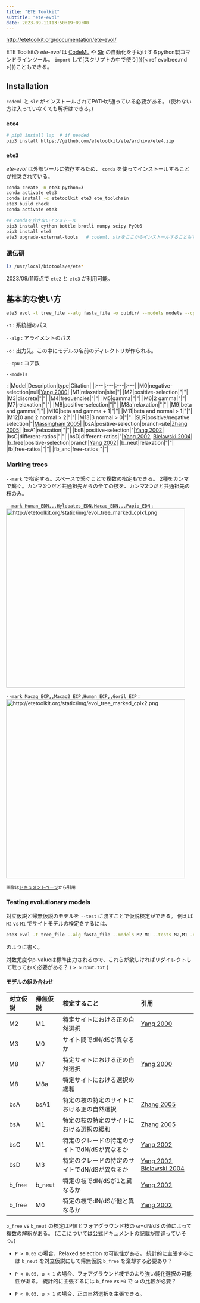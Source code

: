 ```yaml
---
title: "ETE Toolkit"
subtitle: "ete-evol"
date: 2023-09-11T13:50:19+09:00
---
```


http://etetoolkit.org/documentation/ete-evol/

ETE Toolkitの *ete-evol* は
[CodeML](http://abacus.gene.ucl.ac.uk/software/paml.html) や
[Slr](https://doi.org/10.1534/genetics.104.032144) の自動化を手助けするpython製コマンドラインツール。
`import` して[スクリプトの中で使う]({{< ref evoltree.md >}})こともできる。


## Installation

`codeml` と `slr` がインストールされてPATHが通っている必要がある。
(使わない方は入っていなくても解析はできる。)

### `ete4`

```sh
# pip3 install lap  # if needed
pip3 install https://github.com/etetoolkit/ete/archive/ete4.zip
```

### `ete3`

*ete-evol* は外部ツールに依存するため、
`conda` を使ってインストールすることが推奨されている。

```sh
conda create -n ete3 python=3
conda activate ete3
conda install -c etetoolkit ete3 ete_toolchain
ete3 build check
conda activate ete3

## condaを介さないインストール
pip3 install cython bottle brotli numpy scipy PyQt6
pip3 install ete3
ete3 upgrade-external-tools   # codeml, slrをここからインストールすることもできる
```

### 遺伝研

```sh
ls /usr/local/biotools/e/ete*
```

2023/09/11時点で `ete2` と `ete3` が利用可能。


## 基本的な使い方

```sh
ete3 evol -t tree_file --alg fasta_file -o outdir/ --models models --cpu N
```

`-t`
: 系統樹のパス

`--alg`
: アライメントのパス

`-o`
: 出力先。この中にモデルの名前のディレクトリが作られる。

`--cpu`
: コア数

`--models`

: |Model|Description|type|Citation|
|:---|:---|:---|:---|
|M0|negative-selection|null|[Yang 2000][Y00]|
|M1|relaxation|site|"|
|M2|positive-selection|"|"|
|M3|discrete|"|"|
|M4|frequencies|"|"|
|M5|gamma|"|"|
|M6|2 gamma|"|"|
|M7|relaxation|"|"|
|M8|positive-selection|"|"|
|M8a|relaxation|"|"|
|M9|beta and gamma|"|"|
|M10|beta and gamma + 1|"|"|
|M11|beta and normal > 1|"|"|
|M12|0 and 2 normal > 2|"|"|
|M13|3 normal > 0|"|"|
|SLR|positive/negative selection|"|[Massingham 2005][M05]|
|bsA|positive-selection|branch-site|[Zhang 2005][Z05]|
|bsA1|relaxation|"|"|
|bsB|positive-selection|"|[Yang 2002][Y02]|
|bsC|different-ratios|"|"|
|bsD|different-ratios|"|[Yang 2002][Y02], [Bielawski 2004][B04]|
|b_free|positive-selection|branch|[Yang 2002][Y02]|
|b_neut|relaxation|"|"|
|fb|free-ratios|"|"|
|fb_anc|free-ratios|"|"|

[Y00]: http://www.genetics.org/content/155/1/431.short
[M05]: http://www.genetics.org/content/169/3/1753.abstract
[Z05]: http://mbe.oxfordjournals.org/content/22/12/2472.short
[Y02]: https://doi.org/10.1093/oxfordjournals.molbev.a004148
[B04]: http://link.springer.com/article/10.1007/s00239-004-2597-8


### Marking trees

`--mark` で指定する。スペースで繋ぐことで複数の指定もできる。
2種をカンマで繋ぐ。カンマ3つだと共通祖先からの全ての枝を、カンマ2つだと共通祖先の枝のみ。

`--mark Human_EDN,,,Hylobates_EDN,Macaq_EDN,,,Papio_EDN`
: <img alt="http://etetoolkit.org/static/img/evol_tree_marked_cplx1.png" src="http://etetoolkit.org/static/img/evol_tree_marked_cplx1.png" width="480">

`--mark Macaq_ECP,,Macaq2_ECP,Human_ECP,,Goril_ECP`
: <img alt="http://etetoolkit.org/static/img/evol_tree_marked_cplx2.png" src="http://etetoolkit.org/static/img/evol_tree_marked_cplx2.png" width="480">

<small>画像は[ドキュメントページ](http://etetoolkit.org/documentation/ete-evol/)から引用</small>


### Testing evolutionary models

対立仮説と帰無仮説のモデルを `--test` に渡すことで仮説検定ができる。
例えば `M2` vs `M1` でサイトモデルの検定をするには、

```sh
ete3 evol -t tree_file --alg fasta_file --models M2 M1 --tests M2,M1 -o outdir/
```

のように書く。

対数尤度やp-valueは標準出力されるので、これらが欲しければリダイレクトして取っておく必要がある？
( `> output.txt` )

#### モデルの組み合わせ

|対立仮説|帰無仮説|検定すること|引用|
|:---|:---|:---|:---|
|M2|M1|特定サイトにおける正の自然選択|[Yang 2000][Y00]|
|M3|M0|サイト間でdN/dSが異なるか||
|M8|M7|特定サイトにおける正の自然選択|[Yang 2000][Y00]|
|M8|M8a|特定サイトにおける選択の緩和||
|bsA|bsA1|特定の枝の特定のサイトにおける正の自然選択|[Zhang 2005][Z05]|
|bsA|M1|特定の枝の特定のサイトにおける選択の緩和|[Zhang 2005][Z05]|
|bsC|M1|特定のクレードの特定のサイトでdN/dSが異なるか|[Yang 2002][Y02]|
|bsD|M3|特定のクレードの特定のサイトでdN/dSが異なるか|[Yang 2002][Y02], [Bielawski 2004][B04]|
|b_free|b_neut|特定の枝でdN/dSが1と異なるか|[Yang 2002][Y02]|
|b_free|M0|特定の枝でdN/dSが他と異なるか|[Yang 2002][Y02]|

`b_free` vs `b_neut` の検定はP値とフォアグラウンド枝の ω=dN/dS の値によって複数の解釈がある。
(ここについては公式ドキュメントの記載が間違っていそう。)

- `P > 0.05` の場合、Relaxed selection の可能性がある。
  統計的に主張するには `b_neut` を対立仮説にして帰無仮説 `b_free` を棄却する必要あり？

- `P < 0.05, ω < 1` の場合、フォアグラウンド枝でのより強い純化選択の可能性がある。
  統計的に主張するには `b_free` vs `M0` で ω の比較が必要？

- `P < 0.05, ω > 1` の場合、正の自然選択を主張できる。
